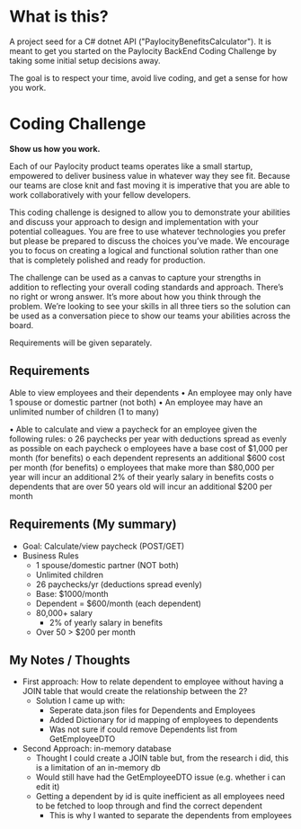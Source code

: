 # What is this?

A project seed for a C# dotnet API ("PaylocityBenefitsCalculator").  It is meant to get you started on the Paylocity BackEnd Coding Challenge by taking some initial setup decisions away.

The goal is to respect your time, avoid live coding, and get a sense for how you work.

# Coding Challenge

**Show us how you work.**

Each of our Paylocity product teams operates like a small startup, empowered to deliver business value in
whatever way they see fit. Because our teams are close knit and fast moving it is imperative that you are able
to work collaboratively with your fellow developers. 

This coding challenge is designed to allow you to demonstrate your abilities and discuss your approach to
design and implementation with your potential colleagues. You are free to use whatever technologies you
prefer but please be prepared to discuss the choices you’ve made. We encourage you to focus on creating a
logical and functional solution rather than one that is completely polished and ready for production.

The challenge can be used as a canvas to capture your strengths in addition to reflecting your overall coding
standards and approach. There’s no right or wrong answer.  It’s more about how you think through the
problem. We’re looking to see your skills in all three tiers so the solution can be used as a conversation piece
to show our teams your abilities across the board.

Requirements will be given separately.

## Requirements

Able to view employees and their dependents
• An employee may only have 1 spouse or domestic partner (not both) 
• An employee may have an unlimited number of children (1 to many)


• Able to calculate and view a paycheck for an employee given the following rules:
o    26 paychecks per year with deductions spread as evenly as possible on each paycheck
o   employees have a base cost of $1,000 per month (for benefits)
o   each dependent represents an additional $600 cost per month (for benefits)
o   employees that make more than $80,000 per year will incur an additional 2% of their yearly salary in
benefits costs
o dependents that are over 50 years old will incur an additional $200 per month

## Requirements (My summary)

- Goal: Calculate/view paycheck (POST/GET)
- Business Rules
    - 1 spouse/domestic partner (NOT both)
    - Unlimited children
    - 26 paychecks/yr (deductions spread evenly)
    - Base: $1000/month
    - Dependent = $600/month (each dependent)
    - 80,000+ salary 
        - 2% of yearly salary in benefits
    - Over 50 > $200 per month

## My Notes / Thoughts

- First approach: How to relate dependent to employee without having a JOIN table that would create the relationship between the 2?
    - Solution I came up with: 
        - Seperate data.json files for Dependents and Employees
        - Added Dictionary for id mapping of employees to dependents
        - Was not sure if could remove Dependents list from GetEmployeeDTO
- Second Approach: in-memory database
    - Thought I could create a JOIN table but, from the research i did, this is a limitation of an in-memory db 
    - Would still have had the GetEmployeeDTO issue (e.g. whether i can edit it)
    - Getting a dependent by id is quite inefficient as all employees need to be fetched to loop through and find the correct dependent
        - This is why I wanted to separate the dependents from employees

